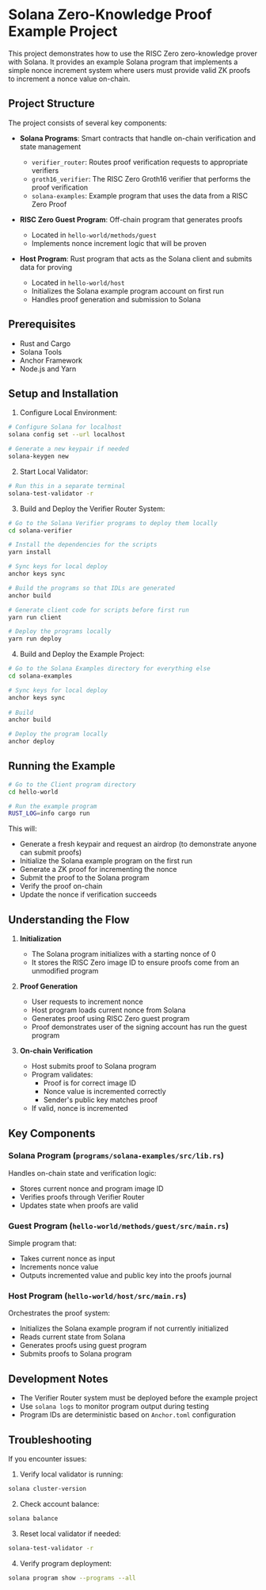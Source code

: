 # Solana Zero-Knowledge Proof Example Project

This project demonstrates how to use the RISC Zero zero-knowledge prover with Solana. 
It provides an example Solana program that implements a simple nonce increment system
 where users must provide valid ZK proofs to increment a nonce value on-chain.

## Project Structure

The project consists of several key components:

- **Solana Programs**: Smart contracts that handle on-chain verification and state management
  - `verifier_router`: Routes proof verification requests to appropriate verifiers
  - `groth16_verifier`: The RISC Zero Groth16 verifier that performs the proof verification
  - `solana-examples`: Example program that uses the data from a RISC Zero Proof

- **RISC Zero Guest Program**: Off-chain program that generates proofs
  - Located in `hello-world/methods/guest`
  - Implements nonce increment logic that will be proven

- **Host Program**: Rust program that acts as the Solana client and submits data for proving
  - Located in `hello-world/host`
  - Initializes the Solana example program account on first run
  - Handles proof generation and submission to Solana

## Prerequisites

- Rust and Cargo
- Solana Tools
- Anchor Framework
- Node.js and Yarn

## Setup and Installation

1. Configure Local Environment:
```bash
# Configure Solana for localhost
solana config set --url localhost

# Generate a new keypair if needed
solana-keygen new
```

2. Start Local Validator:
```bash
# Run this in a separate terminal
solana-test-validator -r
```

3. Build and Deploy the Verifier Router System:
```bash
# Go to the Solana Verifier programs to deploy them locally
cd solana-verifier

# Install the dependencies for the scripts
yarn install

# Sync keys for local deploy
anchor keys sync

# Build the programs so that IDLs are generated
anchor build

# Generate client code for scripts before first run
yarn run client

# Deploy the programs locally
yarn run deploy
```

4. Build and Deploy the Example Project:
```bash
# Go to the Solana Examples directory for everything else
cd solana-examples

# Sync keys for local deploy
anchor keys sync
 
# Build 
anchor build

# Deploy the program locally
anchor deploy
```

## Running the Example

```bash
# Go to the Client program directory
cd hello-world

# Run the example program
RUST_LOG=info cargo run
```

This will:
- Generate a fresh keypair and request an airdrop (to demonstrate anyone can submit proofs)
- Initialize the Solana example program on the first run
- Generate a ZK proof for incrementing the nonce
- Submit the proof to the Solana program
- Verify the proof on-chain
- Update the nonce if verification succeeds

## Understanding the Flow

1. **Initialization**
   - The Solana program initializes with a starting nonce of 0
   - It stores the RISC Zero image ID to ensure proofs come from an unmodified program

2. **Proof Generation**
   - User requests to increment nonce
   - Host program loads current nonce from Solana
   - Generates proof using RISC Zero guest program
   - Proof demonstrates user of the signing account has run the guest program

3. **On-chain Verification**
   - Host submits proof to Solana program
   - Program validates:
     - Proof is for correct image ID
     - Nonce value is incremented correctly
     - Sender's public key matches proof
   - If valid, nonce is incremented

## Key Components

### Solana Program (`programs/solana-examples/src/lib.rs`)
Handles on-chain state and verification logic:
- Stores current nonce and program image ID
- Verifies proofs through Verifier Router
- Updates state when proofs are valid

### Guest Program (`hello-world/methods/guest/src/main.rs`)
Simple program that:
- Takes current nonce as input
- Increments nonce value
- Outputs incremented value and public key into the proofs journal

### Host Program (`hello-world/host/src/main.rs`)
Orchestrates the proof system:
- Initializes the Solana example program if not currently initialized
- Reads current state from Solana
- Generates proofs using guest program
- Submits proofs to Solana program

## Development Notes

- The Verifier Router system must be deployed before the example project
- Use `solana logs` to monitor program output during testing
- Program IDs are deterministic based on `Anchor.toml` configuration

## Troubleshooting

If you encounter issues:

1. Verify local validator is running:
```bash
solana cluster-version
```

2. Check account balance:
```bash
solana balance
```

3. Reset local validator if needed:
```bash
solana-test-validator -r
```

4. Verify program deployment:
```bash
solana program show --programs --all
```